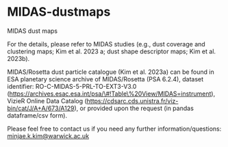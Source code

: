 # MIDAS-dustmaps

MIDAS dust maps

For the details, please refer to MIDAS studies (e.g., dust coverage and clustering maps; Kim et al. 2023 a; dust shape descriptor maps; Kim et al. 2023b).

MIDAS/Rosetta dust particle catalogue (Kim et al. 2023a) can be found in ESA planetary science archive of MIDAS/Rosetta (PSA 6.2.4), dataset identifier: RO-C-MIDAS-5-PRL-TO-EXT3-V3.0 (https://archives.esac.esa.int/psa/\#!Table\%20View/MIDAS=instrument), VizieR Online Data Catalog (https://cdsarc.cds.unistra.fr/viz-bin/cat/J/A+A/673/A129), or provided upon the request  (in pandas dataframe/csv form).

Please feel free to contact us if you need any further information/questions: minjae.k.kim@warwick.ac.uk
